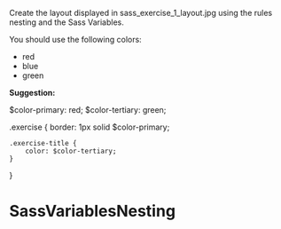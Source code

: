 
Create the layout displayed in sass_exercise_1_layout.jpg using the rules nesting and the Sass Variables.

You should use the following colors:
* red 
* blue
* green

**Suggestion:**

$color-primary: red;
$color-tertiary: green;

.exercise {
border: 1px solid $color-primary;

    .exercise-title {
        color: $color-tertiary;
    }
}
# SassVariablesNesting
